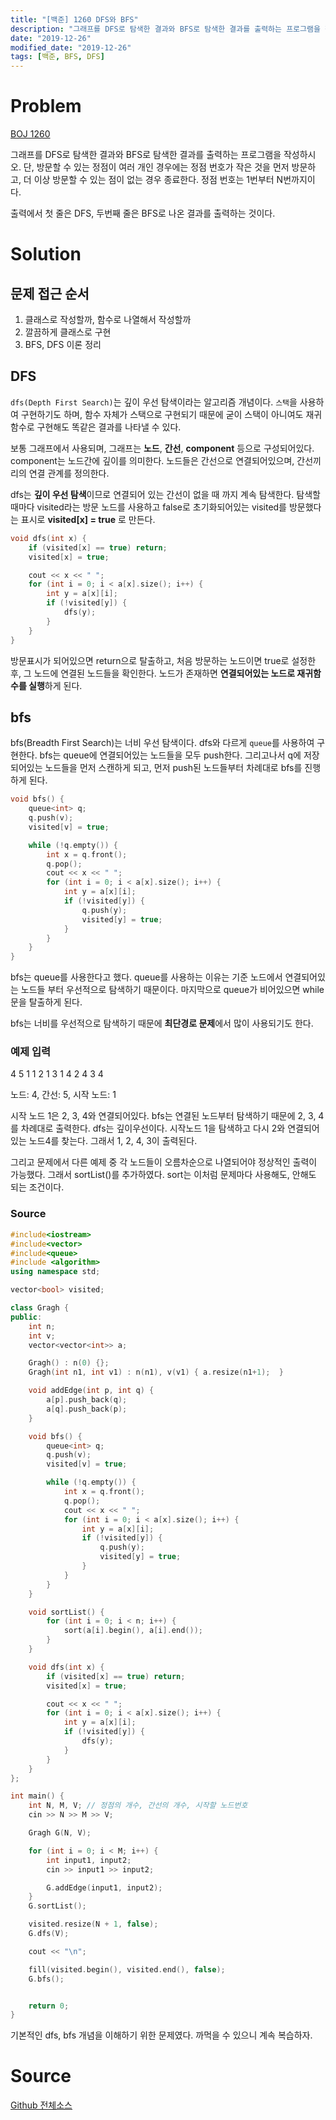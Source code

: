 ```yaml
---
title: "[백준] 1260 DFS와 BFS"
description: "그래프를 DFS로 탐색한 결과와 BFS로 탐색한 결과를 출력하는 프로그램을 작성하시오..."
date: "2019-12-26"
modified_date: "2019-12-26"
tags: [백준, BFS, DFS]
---
```


# Problem

[BOJ 1260](https://www.acmicpc.net/problem/1260)

그래프를 DFS로 탐색한 결과와 BFS로 탐색한 결과를 출력하는 프로그램을 작성하시오. 단, 방문할 수 있는 정점이 여러 개인 경우에는 정점 번호가 작은 것을 먼저 방문하고, 더 이상 방문할 수 있는 점이 없는 경우 종료한다. 정점 번호는 1번부터 N번까지이다.

출력에서 첫 줄은 DFS, 두번째 줄은 BFS로 나온 결과를 출력하는 것이다.

# Solution

## 문제 접근 순서

1. 클래스로 작성할까, 함수로 나열해서 작성할까
2. 깔끔하게 클래스로 구현
3. BFS, DFS 이론 정리

## DFS

`dfs(Depth First Search)`는 깊이 우선 탐색이라는 알고리즘 개념이다. `스택`을 사용하여 구현하기도 하며, 함수 자체가 스택으로 구현되기 때문에 굳이 스택이 아니여도 재귀함수로 구현해도 똑같은 결과를 나타낼 수 있다.

보통 그래프에서 사용되며, 그래프는 **노드**, **간선**, **component** 등으로 구성되어있다. component는 노드간에 깊이를 의미한다. 노드들은 간선으로 연결되어있으며, 간선끼리의 연결 관계를 정의한다.

dfs는 **깊이 우선 탐색**이므로 연결되어 있는 간선이 없을 때 까지 계속 탐색한다. 탐색할때마다 visited라는 방문 노드를 사용하고 false로 초기화되어있는 visited를 방문했다는 표시로 **visited[x] = true** 로 만든다.

```cpp
void dfs(int x) {
	if (visited[x] == true) return;
	visited[x] = true;

	cout << x << " ";
	for (int i = 0; i < a[x].size(); i++) {
		int y = a[x][i];
		if (!visited[y]) {
			dfs(y);
		}
	}
}
```

방문표시가 되어있으면 return으로 탈출하고, 처음 방문하는 노드이면 true로 설정한 후, 그 노드에 연결된 노드들을 확인한다. 노드가 존재하면 **연결되어있는 노드로 재귀함수를 실행**하게 된다.

## bfs

bfs(Breadth First Search)는 너비 우선 탐색이다. dfs와 다르게 `queue`를 사용하여 구현한다. bfs는 queue에 연결되어있는 노드들을 모두 push한다. 그리고나서 q에 저장되어있는 노드들을 먼저 스캔하게 되고, 먼저 push된 노드들부터 차례대로 bfs를 진행하게 된다.

```cpp
void bfs() {
	queue<int> q;
	q.push(v);
	visited[v] = true;

	while (!q.empty()) {
		int x = q.front();
		q.pop();
		cout << x << " ";
		for (int i = 0; i < a[x].size(); i++) {
			int y = a[x][i];
			if (!visited[y]) {
				q.push(y);
				visited[y] = true;
			}
		}
	}
}
```

bfs는 queue를 사용한다고 했다. queue를 사용하는 이유는 기준 노드에서 연결되어있는 노드들 부터 우선적으로 탐색하기 때문이다. 마지막으로 queue가 비어있으면 while문을 탈출하게 된다.

bfs는 너비를 우선적으로 탐색하기 때문에 **최단경로 문제**에서 많이 사용되기도 한다.

### 예제 입력

4 5 1
1 2
1 3
1 4
2 4
3 4

노드: 4, 간선: 5, 시작 노드: 1

시작 노드 1은 2, 3, 4와 연결되어있다. bfs는 연결된 노드부터 탐색하기 때문에 2, 3, 4를 차례대로 출력한다. dfs는 깊이우선이다. 시작노드 1을 탐색하고 다시 2와 연결되어있는 노드4를 찾는다. 그래서 1, 2, 4, 3이 출력된다.

그리고 문제에서 다른 예제 중 각 노드들이 오름차순으로 나열되어야 정상적인 출력이 가능했다. 그래서 sortList()를 추가하였다. sort는 이처럼 문제마다 사용해도, 안해도 되는 조건이다.

### Source

```cpp
#include<iostream>
#include<vector>
#include<queue>
#include <algorithm>
using namespace std;

vector<bool> visited;

class Gragh {
public:
	int n;
	int v;
	vector<vector<int>> a;

	Gragh() : n(0) {};
	Gragh(int n1, int v1) : n(n1), v(v1) { a.resize(n1+1);  }

	void addEdge(int p, int q) {
		a[p].push_back(q);
		a[q].push_back(p);
	}

	void bfs() {
		queue<int> q;
		q.push(v);
		visited[v] = true;

		while (!q.empty()) {
			int x = q.front();
			q.pop();
			cout << x << " ";
			for (int i = 0; i < a[x].size(); i++) {
				int y = a[x][i];
				if (!visited[y]) {
					q.push(y);
					visited[y] = true;
				}
			}
		}
	}

	void sortList() {
		for (int i = 0; i < n; i++) {
			sort(a[i].begin(), a[i].end());
		}
	}

	void dfs(int x) {
		if (visited[x] == true) return;
		visited[x] = true;

		cout << x << " ";
		for (int i = 0; i < a[x].size(); i++) {
			int y = a[x][i];
			if (!visited[y]) {
				dfs(y);
			}
		}
	}
};

int main() {
	int N, M, V; // 정점의 개수, 간선의 개수, 시작할 노드번호
	cin >> N >> M >> V;

	Gragh G(N, V);

	for (int i = 0; i < M; i++) {
		int input1, input2;
		cin >> input1 >> input2;

		G.addEdge(input1, input2);
	}
	G.sortList();

	visited.resize(N + 1, false);
	G.dfs(V);

	cout << "\n";

	fill(visited.begin(), visited.end(), false);
	G.bfs();


	return 0;
}
```

기본적인 dfs, bfs 개념을 이해하기 위한 문제였다. 까먹을 수 있으니 계속 복습하자.

# Source

[Github 전체소스](https://github.com/MinByeongChan/myMBC/tree/master/Codetest/baekjoon/1260_BFSDFS.cpp)
